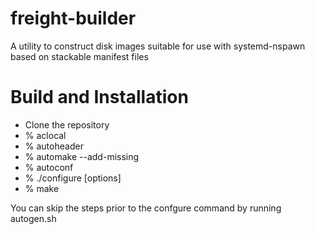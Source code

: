 # freight-builder
A utility to construct disk images suitable for use with systemd-nspawn based on stackable manifest files 


# Build and Installation

* Clone the repository
* % aclocal
* % autoheader
* % automake --add-missing
* % autoconf
* % ./configure [options]
* % make

You can skip the steps prior to the confgure command by running autogen.sh




